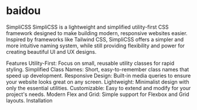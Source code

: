 # baidou
SimpliCSS 
SimpliCSS is a lightweight and simplified utility-first CSS framework designed to make building modern, responsive websites easier. Inspired by frameworks like Tailwind CSS, SimpliCSS offers a simpler and more intuitive naming system, while still providing flexibility and power for creating beautiful UI and UX designs.

Features
Utility-First: Focus on small, reusable utility classes for rapid styling.
Simplified Class Names: Short, easy-to-remember class names that speed up development.
Responsive Design: Built-in media queries to ensure your website looks great on any screen.
Lightweight: Minimalist design with only the essential utilities.
Customizable: Easy to extend and modify for your project's needs.
Modern Flex and Grid: Simple support for Flexbox and Grid layouts.
Installation
 
